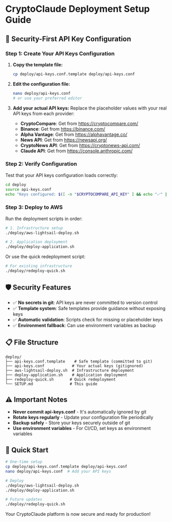 # CryptoClaude Deployment Setup Guide

## 🔐 Security-First API Key Configuration

### Step 1: Create Your API Keys Configuration

1. **Copy the template file:**
   ```bash
   cp deploy/api-keys.conf.template deploy/api-keys.conf
   ```

2. **Edit the configuration file:**
   ```bash
   nano deploy/api-keys.conf
   # or use your preferred editor
   ```

3. **Add your actual API keys:**
   Replace the placeholder values with your real API keys from each provider:

   - **CryptoCompare**: Get from https://cryptocompare.com/
   - **Binance**: Get from https://binance.com/
   - **Alpha Vantage**: Get from https://alphavantage.co/
   - **News API**: Get from https://newsapi.org/
   - **CryptoNews API**: Get from https://cryptonews-api.com/
   - **Claude API**: Get from https://console.anthropic.com/

### Step 2: Verify Configuration

Test that your API keys configuration loads correctly:

```bash
cd deploy
source api-keys.conf
echo "Keys configured: $([ -n "$CRYPTOCOMPARE_API_KEY" ] && echo "✅" || echo "❌") CryptoCompare"
```

### Step 3: Deploy to AWS

Run the deployment scripts in order:

```bash
# 1. Infrastructure setup
./deploy/aws-lightsail-deploy.sh

# 2. Application deployment
./deploy/deploy-application.sh
```

Or use the quick redeployment script:

```bash
# For existing infrastructure
./deploy/redeploy-quick.sh
```

## 🛡️ Security Features

- ✅ **No secrets in git**: API keys are never committed to version control
- ✅ **Template system**: Safe templates provide guidance without exposing keys
- ✅ **Automatic validation**: Scripts check for missing or placeholder keys
- ✅ **Environment fallback**: Can use environment variables as backup

## 📋 File Structure

```
deploy/
├── api-keys.conf.template    # Safe template (committed to git)
├── api-keys.conf            # Your actual keys (gitignored)
├── aws-lightsail-deploy.sh  # Infrastructure deployment
├── deploy-application.sh    # Application deployment
├── redeploy-quick.sh       # Quick redeployment
└── SETUP.md                # This guide
```

## ⚠️ Important Notes

- **Never commit api-keys.conf** - It's automatically ignored by git
- **Rotate keys regularly** - Update your configuration file periodically
- **Backup safely** - Store your keys securely outside of git
- **Use environment variables** - For CI/CD, set keys as environment variables

## 🚀 Quick Start

```bash
# One-time setup
cp deploy/api-keys.conf.template deploy/api-keys.conf
nano deploy/api-keys.conf  # Add your API keys

# Deploy
./deploy/aws-lightsail-deploy.sh
./deploy/deploy-application.sh

# Future updates
./deploy/redeploy-quick.sh
```

Your CryptoClaude platform is now secure and ready for production!